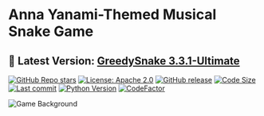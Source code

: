 # Anna Yanami-Themed Musical Snake Game

## **🌟 Latest Version: [GreedySnake 3.3.1-Ultimate](https://github.com/HistoriaNonVult/Yanami-Anna-GreedySnake/releases/tag/v3.3.1-Ultimate)**

[![GitHub Repo stars](https://img.shields.io/badge/Stars-8-lightgrey?style=social&logo=github)](https://github.com/HistoriaNonVult/Yanami-Anna-GreedySnake/stargazers)
[![License: Apache 2.0](https://img.shields.io/badge/License-Apache%202.0-blue.svg?style=flat&logo=apache&maxAge=2592000)](https://opensource.org/licenses/Apache-2.0)
[![GitHub release](https://img.shields.io/badge/Release-v3.3.1--Ultimate-blue?style=flat&logo=github)](https://github.com/HistoriaNonVult/Yanami-Anna-GreedySnake/releases)
[![Code Size](https://img.shields.io/badge/Code%20Size-2.3MB-blue?style=flat&logo=github)](https://github.com/HistoriaNonVult/Yanami-Anna-GreedySnake)
[![Last commit](https://img.shields.io/badge/Last%20Commit-Feb%2017%2C%202025-green?style=flat&logo=git)](https://github.com/HistoriaNonVult/Yanami-Anna-GreedySnake/commits)
[![Python Version](https://img.shields.io/badge/python-3.8+-blue?style=flat&logo=python&logoColor=white&maxAge=2592000)](https://www.python.org)
[![CodeFactor](https://www.codefactor.io/repository/github/HistoriaNonVult/Yanami-Anna-GreedySnake/badge?style=flat&maxAge=2592000)](https://www.codefactor.io/repository/github/HistoriaNonVult/Yanami-Anna-GreedySnake)

![Game Background](https://github.com/user-attachments/assets/7449dc61-60f4-4778-9bd6-39c3ef89d08b)

